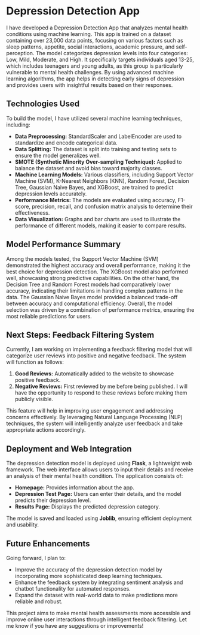 # Depression Detection App

I have developed a Depression Detection App that analyzes mental health conditions using machine learning. This app is trained on a dataset containing over 23,000 data points, focusing on various factors such as sleep patterns, appetite, social interactions, academic pressure, and self-perception. The model categorizes depression levels into four categories: Low, Mild, Moderate, and High. It specifically targets individuals aged 13-25, which includes teenagers and young adults, as this group is particularly vulnerable to mental health challenges. By using advanced machine learning algorithms, the app helps in detecting early signs of depression and provides users with insightful results based on their responses.

## Technologies Used

To build the model, I have utilized several machine learning techniques, including:
- **Data Preprocessing:** StandardScaler and LabelEncoder are used to standardize and encode categorical data.
- **Data Splitting:** The dataset is split into training and testing sets to ensure the model generalizes well.
- **SMOTE (Synthetic Minority Over-sampling Technique):** Applied to balance the dataset and avoid bias toward majority classes.
- **Machine Learning Models:** Various classifiers, including Support Vector Machine (SVM), K-Nearest Neighbors (KNN), Random Forest, Decision Tree, Gaussian Naive Bayes, and XGBoost, are trained to predict depression levels accurately.
- **Performance Metrics:** The models are evaluated using accuracy, F1-score, precision, recall, and confusion matrix analysis to determine their effectiveness.
- **Data Visualization:** Graphs and bar charts are used to illustrate the performance of different models, making it easier to compare results.

## Model Performance Summary

Among the models tested, the Support Vector Machine (SVM) demonstrated the highest accuracy and overall performance, making it the best choice for depression detection. The XGBoost model also performed well, showcasing strong predictive capabilities. On the other hand, the Decision Tree and Random Forest models had comparatively lower accuracy, indicating their limitations in handling complex patterns in the data. The Gaussian Naive Bayes model provided a balanced trade-off between accuracy and computational efficiency. Overall, the model selection was driven by a combination of performance metrics, ensuring the most reliable predictions for users.

## Next Steps: Feedback Filtering System

Currently, I am working on implementing a feedback filtering model that will categorize user reviews into positive and negative feedback. The system will function as follows:
1. **Good Reviews:** Automatically added to the website to showcase positive feedback.
2. **Negative Reviews:** First reviewed by me before being published. I will have the opportunity to respond to these reviews before making them publicly visible.

This feature will help in improving user engagement and addressing concerns effectively. By leveraging Natural Language Processing (NLP) techniques, the system will intelligently analyze user feedback and take appropriate actions accordingly.

## Deployment and Web Integration

The depression detection model is deployed using **Flask**, a lightweight web framework. The web interface allows users to input their details and receive an analysis of their mental health condition. The application consists of:
- **Homepage:** Provides information about the app.
- **Depression Test Page:** Users can enter their details, and the model predicts their depression level.
- **Results Page:** Displays the predicted depression category.

The model is saved and loaded using **Joblib**, ensuring efficient deployment and usability.

## Future Enhancements

Going forward, I plan to:
- Improve the accuracy of the depression detection model by incorporating more sophisticated deep learning techniques.
- Enhance the feedback system by integrating sentiment analysis and chatbot functionality for automated responses.
- Expand the dataset with real-world data to make predictions more reliable and robust.

This project aims to make mental health assessments more accessible and improve online user interactions through intelligent feedback filtering. Let me know if you have any suggestions or improvements!


